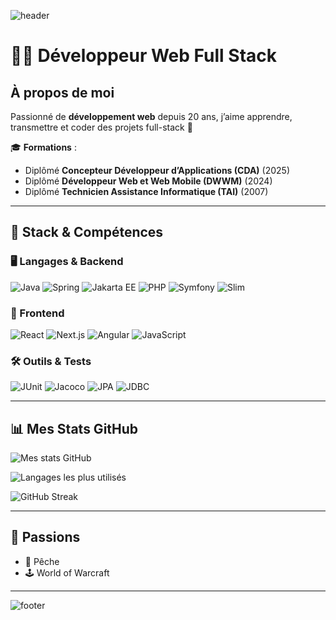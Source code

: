 ![header](https://capsule-render.vercel.app/api?type=waving&color=gradient&height=200&section=header&text=Jean-Ely%20Gendrau&fontSize=40&fontAlignY=35&desc=Développeur%20Web%20Full%20Stack%20⚡&descAlignY=55&descAlign=50)

# 👨‍💻 Développeur Web Full Stack

## À propos de moi

Passionné de **développement web** depuis 20 ans, j’aime apprendre, transmettre et coder des projets full-stack 🚀  

🎓 **Formations** :  
- Diplômé **Concepteur Développeur d’Applications (CDA)** (2025)  
- Diplômé **Développeur Web et Web Mobile (DWWM)** (2024)  
- Diplômé **Technicien Assistance Informatique (TAI)** (2007)  

---

## 🚀 Stack & Compétences

### 🖥️ Langages & Backend
![Java](https://img.shields.io/badge/Java-ED8B00?style=for-the-badge&logo=openjdk&logoColor=white)
![Spring](https://img.shields.io/badge/Spring-6DB33F?style=for-the-badge&logo=spring&logoColor=white)
![Jakarta EE](https://img.shields.io/badge/Jakarta%20EE-ED8B00?style=for-the-badge&logo=jakartaee&logoColor=white)
![PHP](https://img.shields.io/badge/PHP-777BB4?style=for-the-badge&logo=php&logoColor=white)
![Symfony](https://img.shields.io/badge/Symfony-000000?style=for-the-badge&logo=symfony&logoColor=white)
![Slim](https://img.shields.io/badge/Slim-74b9ff?style=for-the-badge)

### 🎨 Frontend
![React](https://img.shields.io/badge/React-20232A?style=for-the-badge&logo=react&logoColor=61DAFB)
![Next.js](https://img.shields.io/badge/Next.js-000000?style=for-the-badge&logo=nextdotjs&logoColor=white)
![Angular](https://img.shields.io/badge/Angular-DD0031?style=for-the-badge&logo=angular&logoColor=white)
![JavaScript](https://img.shields.io/badge/JavaScript-F7DF1E?style=for-the-badge&logo=javascript&logoColor=black)

### 🛠️ Outils & Tests
![JUnit](https://img.shields.io/badge/JUnit-25A162?style=for-the-badge&logo=junit5&logoColor=white)
![Jacoco](https://img.shields.io/badge/Jacoco-FF8C00?style=for-the-badge)
![JPA](https://img.shields.io/badge/JPA-59666C?style=for-the-badge)
![JDBC](https://img.shields.io/badge/JDBC-003B57?style=for-the-badge)

---

## 📊 Mes Stats GitHub

![Mes stats GitHub](https://github-readme-stats.vercel.app/api?username=jean-ely-gendrau&show_icons=true&theme=radical)  

![Langages les plus utilisés](https://github-readme-stats.vercel.app/api/top-langs/?username=jean-ely-gendrau&layout=compact&theme=radical)  

![GitHub Streak](https://streak-stats.demolab.com?user=jean-ely-gendrau&theme=radical)

---

## 🎣 Passions
- 🎣 Pêche  
- 🕹️ World of Warcraft

---

![footer](https://capsule-render.vercel.app/api?type=waving&color=gradient&height=120&section=footer)
